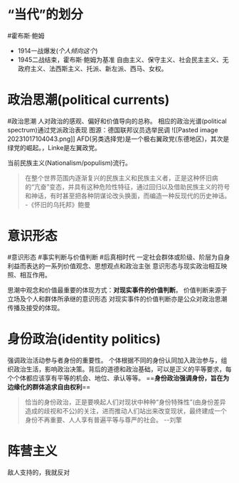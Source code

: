 # “当代”的划分
#霍布斯·鲍姆 
- 1914一战爆发(*个人倾向这个*)
- 1945二战结束，霍布斯·鲍姆为基准
自由主义、保守主义、社会民主主义、无政府主义、法西斯主义、托派、新左派、西马、女权。
# 政治思潮(political currents)
#政治思潮
人对政治的感观、偏好和价值导向的总称。
相应的政治光谱(political spectrum)通过党派政治表现
图源：德国联邦议员选举民调
![[Pasted image 20231017104043.png]]
AFD(另类选择党)是一个极右翼政党(东德地区)，其次是绿党的崛起。，Linke是左翼政党。

当前民族主义(Nationalism/populism)流行。
>在整个世界范围内逐渐复兴的民族主义和民族主义者，正是这种怀旧病的“亢奋”变态，并具有这种危险性特征，通过回归以及借助民族主义的符号和神话，有时甚至把各种阴谋论改头换面，而编造一种反现代的历史神话。
>                                                                                      -《怀旧的乌托邦》鲍曼
>                  

# 意识形态
#意识形态 #事实判断与价值判断 #后真相时代 
一定社会群体或阶级、阶层为自身利益而表达的一系列价值观念、思想观点和政治主张
意识形态与现实政治相互映照、相互作用。

思潮中观念和价值最重要的体现方式：**对现实事件的价值判断**。
价值判断来源于立场及个人和群体所承继的意识形态
对现实事件的价值判断亦是公众对政治思潮传播及接受的体现。
# 身份政治(identity politics)
强调政治活动参与者身份的重要性。
个体根据不同的身份认同加入政治参与，组织政治生活，影响政治决策。背后的道德和政治基础，可以是正义的平等要求，每个个体都应该享有平等的机会、地位、承认等等。
==**身份政治强调身份，旨在为边缘化的群体追求自由权利**==
>恰当的身份政治，正是要唤起人们对现状中种种“身份特殊性”(由身份差异造成的歧视和不公)的关注，进而推动人们站出来改变现状，最终建成一个身份不再重要、人人享有普遍平等与尊严的社会。                --刘擎

# 阵营主义
敌人支持的，我就反对